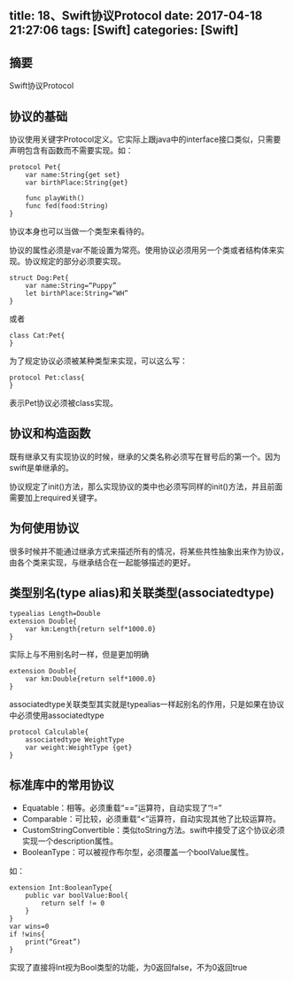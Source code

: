 title: 18、Swift协议Protocol
date: 2017-04-18 21:27:06
tags: [Swift]
categories: [Swift]
---

## 摘要
Swift协议Protocol
<!--more-->


## 协议的基础
	
协议使用关键字Protocol定义。它实际上跟java中的interface接口类似，只需要声明包含有函数而不需要实现。如：

	protocol Pet{
		var name:String{get set}
		var birthPlace:String{get}

		func playWith()
		func fed(food:String)
	}

协议本身也可以当做一个类型来看待的。
	
协议的属性必须是var不能设置为常亮。使用协议必须用另一个类或者结构体来实现。协议规定的部分必须要实现。

	struct Dog:Pet{
		var name:String=“Puppy”
		let birthPlace:String=“WH”
	}
	
或者

	class Cat:Pet{
	}

为了规定协议必须被某种类型来实现，可以这么写：

	protocol Pet:class{
	}

表示Pet协议必须被class实现。

## 协议和构造函数
	
既有继承又有实现协议的时候，继承的父类名称必须写在冒号后的第一个。因为swift是单继承的。

协议规定了init()方法，那么实现协议的类中也必须写同样的init()方法，并且前面需要加上required关键字。

## 为何使用协议
	
很多时候并不能通过继承方式来描述所有的情况，将某些共性抽象出来作为协议，由各个类来实现，与继承结合在一起能够描述的更好。

## 类型别名(type alias)和关联类型(associatedtype)

	typealias Length=Double
	extension Double{
		var km:Length{return self*1000.0}
	}
	
实际上与不用别名时一样，但是更加明确

	extension Double{
		var km:Double{return self*1000.0}
	}

associatedtype关联类型其实就是typealias一样起别名的作用，只是如果在协议中必须使用associatedtype

	protocol Calculable{
		associatedtype WeightType
		var weight:WeightType {get}
	}

## 标准库中的常用协议

* Equatable：相等。必须重载“==”运算符，自动实现了“!=”
* Comparable：可比较，必须重载“<”运算符，自动实现其他了比较运算符。
* CustomStringConvertible：类似toString方法。swift中接受了这个协议必须实现一个description属性。
* BooleanType：可以被视作布尔型，必须覆盖一个boolValue属性。

如：

	extension Int:BooleanType{
		public var boolValue:Bool{
			return self != 0
		}
	}
	var wins=0
	if !wins{
		print(“Great”)
	}
	
实现了直接将Int视为Bool类型的功能，为0返回false，不为0返回true
